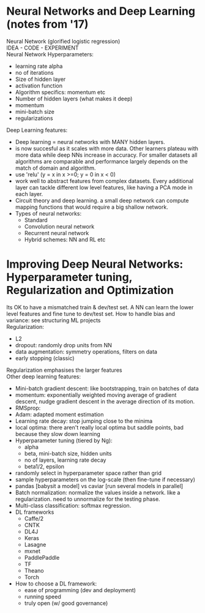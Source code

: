# Neural Networks and Deep Learning (notes from '17)
Neural Network (glorified logistic regression)  
IDEA - CODE - EXPERIMENT  
Neural Network Hyperparameters:
- learning rate alpha
- no of iterations
- Size of hidden layer
- activation function
- Algorithm specifics: momentum etc
- Number of hidden layers (what makes it deep)
- momentum
- mini-batch size
- regularizations

Deep Learning features:
- Deep learning = neural networks with MANY hidden layers. 
- is now succesful as it scales with more data. Other learners plateau with more data while deep NNs increase in accuracy. For smaller datasets all algorithms are comparable and performance largely depends on the match of domain and algorithm.  
- use 'relu' (y = x in x >=0; y = 0 in x < 0)  
- work well to abstract features from complex datasets. Every additional layer can tackle different low level features, like having a PCA mode in each layer.  
- Circuit theory and deep learning. a small deep network can compute mapping functions that would require a big shallow network.  
- Types of neural networks:
    - Standard
    - Convolution neural network
    - Recurrent neural network
    - Hybrid schemes: NN and RL etc

# Improving Deep Neural Networks: Hyperparameter tuning, Regularization and Optimization
 Its OK to have a mismatched train & dev/test set. A NN can learn the lower level features and fine tune to dev/test set. How to handle bias and variance: see structuring ML projects  
 Regularization:
- L2
- dropout: randomly drop units from NN
- data augmentation: symmetry operations, filters on data
- early stopping (classic)  

Regularization emphasises the larger features  
Other deep learning features:
- Mini-batch gradient descent: like bootstrapping, train on batches of data  
- momentum: exponentially weighted moving average of gradient descent, nudge gradient descent in the average direction of its motion.  
- RMSprop: 
- Adam: adapted moment estimation
- Learning rate decay: stop jumping close to the minima
- local optima: there aren't really local optima but saddle points, bad because they slow down learning
- Hyperparameter tuning (tiered by Ng):
    - alpha
    - beta, mini-batch size, hidden units
    - no of layers, learning rate decay
    - beta1/2, epsilon
- randomly select in hyperparameter space rather than grid
- sample hyperparameters on the log-scale (then fine-tune if necessary)
- pandas [babysit a model] vs caviar [run several models in parallel]
- Batch normalization: normalize the values inside a network. like a regularization. need to unnormalize for the testing phase.
- Multi-class classification: softmax regression.
- DL frameworks
 	- Caffe/2
 	- CNTK
 	- DL4J
 	- Keras
 	- Lasagne
 	- mxnet
 	- PaddlePaddle
 	- TF
 	- Theano
 	- Torch
- How to choose a DL framework:
    - ease of programming (dev and deployment)
    - running speed
    - truly open (w/ good governance)

